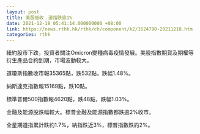 ```yaml
---
layout: post
title: 美股低收　道指跌逾1%
date: 2021-12-18 05:41:14.000000000 +08:00
link: https://news.rthk.hk/rthk/ch/component/k2/1624790-20211218.htm
categories: rthk
---
```


紐約股市下跌，投資者關注Omicron變種病毒疫情發展。美股指數期貨及期權等衍生產品合約到期，市場波動較大。

道瓊斯指數收市報35365點，跌532點，跌幅1.48%。

納斯達克指數報15169點，跌10點。

標準普爾500指數報4620點，跌48點，跌幅1.03%。

金融及能源股跌幅較大。標普金融及能源指數都跌逾2%收市。

全星期道指累計跌約1.7%，納指跌近3%，標普指數跌約2%。
